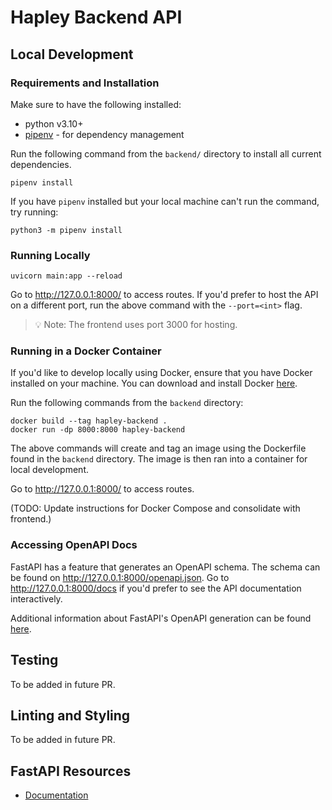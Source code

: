 # Hapley Backend API

## Local Development

### Requirements and Installation

Make sure to have the following installed:

- python v3.10+
- [pipenv](https://pipenv.pypa.io/en/stable/#install-pipenv-today) - for dependency management

Run the following command from the `backend/` directory to install all current dependencies.

```
pipenv install
```

If you have `pipenv` installed but your local machine can't run the command, try running:

```
python3 -m pipenv install
```

### Running Locally

```
uvicorn main:app --reload
```

Go to http://127.0.0.1:8000/ to access routes. If you'd prefer to host the API on a different port, run the above command with the `--port=<int>` flag.

> :bulb: Note: The frontend uses port 3000 for hosting.

### Running in a Docker Container

If you'd like to develop locally using Docker, ensure that you have Docker installed on your machine. You can download and install Docker [here](https://docs.docker.com/get-docker/).

Run the following commands from the `backend` directory:

```
docker build --tag hapley-backend .
docker run -dp 8000:8000 hapley-backend
```

The above commands will create and tag an image using the Dockerfile found in the `backend` directory. The image is then ran into a container for local development.

Go to http://127.0.0.1:8000/ to access routes.

(TODO: Update instructions for Docker Compose and consolidate with frontend.)

### Accessing OpenAPI Docs

FastAPI has a feature that generates an OpenAPI schema. The schema can be found on http://127.0.0.1:8000/openapi.json. Go to http://127.0.0.1:8000/docs if you'd prefer to see the API documentation interactively.

Additional information about FastAPI's OpenAPI generation can be found [here](https://fastapi.tiangolo.com/tutorial/first-steps/#openapi).

## Testing

To be added in future PR.

## Linting and Styling

To be added in future PR.

## FastAPI Resources

- [Documentation](https://fastapi.tiangolo.com/)
